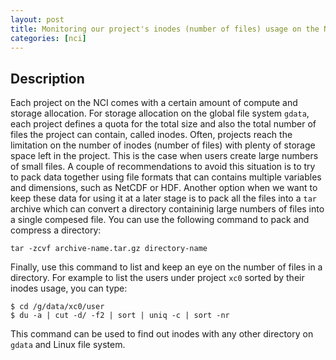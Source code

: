 ```yaml
---
layout: post
title: Monitoring our project's inodes (number of files) usage on the NCI.
categories: [nci]
---
```


## Description

Each project on the NCI comes with a certain amount of compute and storage allocation. For storage allocation on the global file system `gdata`, each project defines a quota for the total size and also the total number of files the project can contain, called inodes. Often, projects reach the limitation on the number of inodes (number of files) with plenty of storage space left in the project. This is the case when users create large numbers of small files. A couple of recommendations to avoid this situation is to try to pack data together using file formats that can contains multiple variables and dimensions, such as NetCDF or HDF. Another option when we want to keep these data for using it at a later stage is to pack all the files into a `tar` archive which can convert a directory containinig large numbers of files into a single compesed file. You can use the following command to pack and compress a directory:

```
tar -zcvf archive-name.tar.gz directory-name
```

Finally, use this command to list and keep an eye on the number of files in a directory. For example to list the users under project `xc0` sorted by their inodes usage, you can type:

```
$ cd /g/data/xc0/user
$ du -a | cut -d/ -f2 | sort | uniq -c | sort -nr
```

This command can be used to find out inodes with any other directory on `gdata` and Linux file system.


